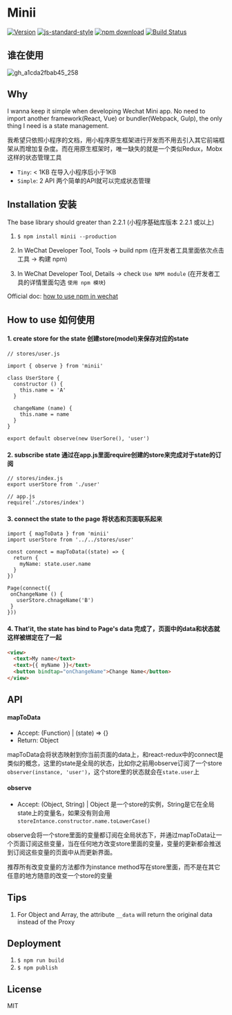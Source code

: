 # Minii

[![Version](http://img.shields.io/npm/v/minii.svg)](https://www.npmjs.org/package/minii)
[![js-standard-style](https://img.shields.io/badge/code%20style-standard-brightgreen.svg?style=flat)](https://github.com/feross/standard)
[![npm download][download-image]][download-url]
[![Build Status](https://travis-ci.org/wwayne/minii.svg?branch=master)](https://travis-ci.org/wwayne/minii)

[download-image]: https://img.shields.io/npm/dm/minii.svg?style=flat-square
[download-url]: https://npmjs.org/package/minii

## 谁在使用
![gh_a1cda2fbab45_258](https://user-images.githubusercontent.com/5305874/53417621-e9541400-3a10-11e9-9dd7-86ab851ddab5.jpg)

## Why
I wanna keep it simple when developing Wechat Mini app. No need to import another framework(React, Vue) or bundler(Webpack, Gulp), the only thing I need is a state management.

我希望只依照小程序的文档，用小程序原生框架进行开发而不用去引入其它前端框架从而增加复杂度。而在用原生框架时，唯一缺失的就是一个类似Redux，Mobx这样的状态管理工具

* `Tiny`: < 1KB 在导入小程序后小于1KB
* `Simple`: 2 API 两个简单的API就可以完成状态管理

## Installation 安装
The base library should greater than 2.2.1 (小程序基础库版本 2.2.1 或以上)

1. `$ npm install minii --production`

2. In WeChat Developer Tool, Tools -> build npm (在开发者工具里面依次点击 工具 -> 构建 npm)

3. In WeChat Developer Tool, Details -> check `Use NPM module` (在开发者工具的详情里面勾选 `使用 npm 模块`)

Official doc: [how to use npm in wechat](https://developers.weixin.qq.com/miniprogram/dev/devtools/npm.html?t=18082018)

## How to use 如何使用
#### 1. create store for the state 创建store(model)来保存对应的state
```JS
// stores/user.js

import { observe } from 'minii'

class UserStore {
  constructor () {
    this.name = 'A'
  }

  changeName (name) {
    this.name = name
  }
}

export default observe(new UserSore(), 'user')
```

#### 2. subscribe state 通过在app.js里面require创建的store来完成对于state的订阅
```JS
// stores/index.js
export userStore from './user'

// app.js
require('./stores/index')
```

#### 3. connect the state to the page 将状态和页面联系起来
```JS
import { mapToData } from 'minii'
import userStore from '../../stores/user'

const connect = mapToData((state) => {
  return {
    myName: state.user.name
  }
})

Page(connect({
 onChangeName () {
   userStore.chnageName('B')
 }
}))
```

#### 4. That'it, the state has bind to Page's data 完成了，页面中的data和状态就这样被绑定在了一起
```html
<view>
  <text>My name</text>
  <text>{{ myName }}</text>
  <button bindtap="onChangeName">Change Name</button>
</view>
```

## API
#### mapToData
* Accept: (Function) | (state) => {}
* Return: Object

mapToData会将状态映射到你当前页面的data上，和react-redux中的connect是类似的概念，这里的state是全局的状态，比如你之前用observe订阅了一个store `observer(instance, 'user')`，这个store里的状态就会在`state.user`上

#### observe
* Accept: (Object, String) | Object 是一个store的实例，String是它在全局state上的变量名，如果没有则会用`storeIntance.constructor.name.toLowerCase()`

observe会将一个store里面的变量都订阅在全局状态下，并通过mapToData让一个页面订阅这些变量，当在任何地方改变store里面的变量，变量的更新都会推送到订阅这些变量的页面中从而更新界面。

推荐所有改变变量的方法都作为instance method写在store里面，而不是在其它任意的地方随意的改变一个store的变量

## Tips
1. For Object and Array, the attribute `__data` will return the original data instead of the Proxy

## Deployment
1. `$ npm run build`
2. `$ npm publish`

## License

MIT


